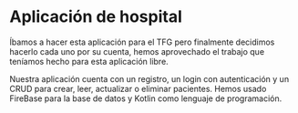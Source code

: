 # Aplicación de hospital

Íbamos a hacer esta aplicación para el TFG pero finalmente decidimos hacerlo cada uno por su cuenta, hemos aprovechado el trabajo que teníamos hecho para esta aplicación libre.

Nuestra aplicación cuenta con un registro, un login con autenticación y un CRUD para crear, leer, actualizar o eliminar pacientes. Hemos usado FireBase para la base de datos y Kotlin como lenguaje de programación.
